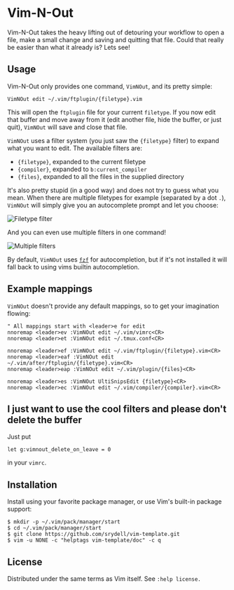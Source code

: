 # Vim-N-Out #

Vim-N-Out takes the heavy lifting out of detouring your workflow to open a file, make a small change and saving and quitting that file. Could that really be easier than what it already is? Lets see!

## Usage ##

Vim-N-Out only provides one command, `VimNOut`, and its pretty simple:

```vim
VimNOut edit ~/.vim/ftplugin/{filetype}.vim
```

This will open the `ftplugin` file for your current `filetype`. If you now edit that buffer and move away from it (edit another file, hide the buffer, or just quit), `VimNOut` will save and close that file.

`VimNOut` uses a filter system (you just saw the `{filetype}` filter) to expand what you want to edit. The available filters are:

* `{filetype}`, expanded to the current filetype
* `{compiler}`, expanded to `b:current_compiler`
* `{files}`, expanded to all the files in the supplied directory

It's also pretty stupid (in a good way) and does not try to guess what you mean. When there are multiple filetypes for example (separated by a dot `.`), `VimNOut` will simply give you an autocomplete prompt and let you choose:

![Filetype filter](https://imgur.com/GzozKt0.png "Filetype filter")

And you can even use multiple filters in one command!

![Multiple filters](https://imgur.com/1ZWNmIm.png "Multiple filters")

By default, `VimNOut` uses [`fzf`](https://github.com/junegunn/fzf#as-vim-plugin) for autocompletion, but if it's not installed it will fall back to using vims builtin autocompletion.

## Example mappings ##

`VimNOut` doesn't provide any default mappings, so to get your imagination flowing:

```vim
" All mappings start with <leader>e for edit
nnoremap <leader>ev :VimNOut edit ~/.vim/vimrc<CR>
nnoremap <leader>et :VimNOut edit ~/.tmux.conf<CR>

nnoremap <leader>ef :VimNOut edit ~/.vim/ftplugin/{filetype}.vim<CR>
nnoremap <leader>eaf :VimNOut edit ~/.vim/after/ftplugin/{filetype}.vim<CR>
nnoremap <leader>eap :VimNOut edit ~/.vim/plugin/{files}<CR>

nnoremap <leader>es :VimNOut UltiSnipsEdit {filetype}<CR>
nnoremap <leader>ec :VimNOut edit ~/.vim/compiler/{compiler}.vim<CR>
```

## I just want to use the cool filters and please don't delete the buffer ##

Just put

```vim
let g:vimnout_delete_on_leave = 0
```

in your `vimrc`.

## Installation ##

Install using your favorite package manager, or use Vim's built-in package support:

```shell
$ mkdir -p ~/.vim/pack/manager/start
$ cd ~/.vim/pack/manager/start
$ git clone https://github.com/srydell/vim-template.git
$ vim -u NONE -c "helptags vim-template/doc" -c q
```

## License ##

Distributed under the same terms as Vim itself. See `:help license.`
